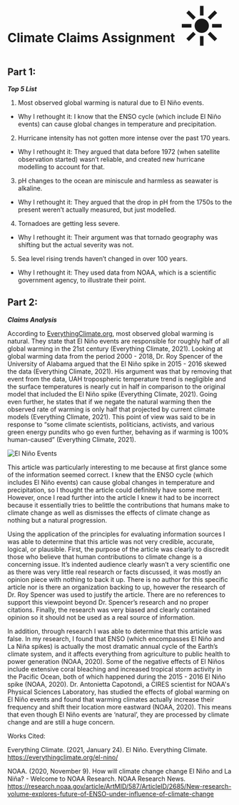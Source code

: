 # Climate Claims Assignment <span style='font-size:100px;'>&#9728;</span>


## Part 1:
**_Top 5 List_**

1. Most observed global warming is natural due to El Niño events.
* Why I rethought it: I know that the ENSO cycle (which include El Niño events) can cause global changes in temperature and precipitation.
2. Hurricane intensity has not gotten more intense over the past 170 years.
* Why I rethought it: They argued that data before 1972 (when satellite observation started) wasn’t reliable, and created new hurricane modelling to account for that.
3. pH changes to the ocean are miniscule and harmless as seawater is alkaline.
* Why I rethought it: They argued that the drop in pH from the 1750s to the present weren’t actually measured, but just modelled. 
4. Tornadoes are getting less severe.
* Why I rethought it: Their argument was that tornado geography was shifting but the actual severity was not.
5. Sea level rising trends haven’t changed in over 100 years.
* Why I rethought it: They used data from NOAA, which is a scientific government agency, to illustrate their point.

## Part 2:
**_Claims Analysis_**

According to [EverythingClimate.org](https://everythingclimate.org/el-nino/), most observed global warming is natural. They state that El Niño events are responsible for roughly half of all global warming in the 21st century (Everything Climate, 2021). Looking at global warming data from the period 2000 - 2018, Dr. Roy Spencer of the University of Alabama argued that the El Niño spike in 2015 - 2016 skewed the data (Everything Climate, 2021). His argument was that by removing that event from the data, UAH tropospheric temperature trend is negligible and the surface temperatures is nearly cut in half in comparison to the original model that included the El Niño spike (Everything Climate, 2021). Going even further, he states that if we negate the natural warming then the observed rate of warming is only half that projected by current climate models (Everything Climate, 2021). This point of view was said to be in response to “some climate scientists, politicians, activists, and various green energy pundits who go even further, behaving as if warming is 100% human-caused” (Everything Climate, 2021).

![El Niño Events](/images/logo.png)

This article was particularly interesting to me because at first glance some of the information seemed correct. I knew that the ENSO cycle (which includes El Niño events) can cause global changes in temperature and precipitation, so I thought the article could definitely have some merit. However, once I read further into the article I knew it had to be incorrect because it essentially tries to belittle the contributions that humans make to climate change as well as dismisses the effects of climate change as nothing but a natural progression.
 
Using the application of the principles for evaluating information sources I was able to determine that this article was not very credible, accurate, logical, or plausible. First, the purpose of the article was clearly to discredit those who believe that human contributions to climate change is a concerning issue. It’s indented audience clearly wasn’t a very scientific one as there was very little real research or facts discussed, it was mostly an opinion piece with nothing to back it up. There is no author for this specific article nor is there an organization backing to up, however the research of Dr. Roy Spencer was used to justify the article. There are no references to support this viewpoint beyond Dr. Spencer’s research and no proper citations. Finally, the research was very biased and clearly contained opinion so it should not be used as a real source of information.

In addition, through research I was able to determine that this article was false. In my research, I found that ENSO (which encompasses El Niño and La Niña spikes) is actually the most dramatic annual cycle of the Earth’s climate system, and it affects everything from agriculture to public health to power generation (NOAA, 2020). Some of the negative effects of El Niños include extensive coral bleaching and increased tropical storm activity in the Pacific Ocean, both of which happened during the 2015 - 2016 El Niño spike (NOAA, 2020). Dr. Antonietta Capotondi, a CIRES scientist for NOAA's Physical Sciences Laboratory, has studied the effects of global warming on El Niño events and found that warming climates actually increase their frequency and shift their location more eastward (NOAA, 2020). This means that even though El Niño events are ‘natural’, they are processed by climate change and are still a huge concern. 

Works Cited:

Everything Climate. (2021, January 24). El Niño. Everything Climate. https://everythingclimate.org/el-nino/

NOAA. (2020, November 9). How will climate change change El Niño and La Niña? - Welcome to NOAA Research. NOAA Research News. https://research.noaa.gov/article/ArtMID/587/ArticleID/2685/New-research-volume-explores-future-of-ENSO-under-influence-of-climate-change
